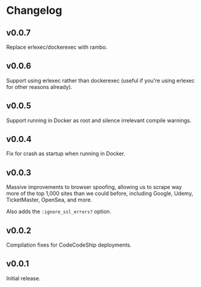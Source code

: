 # Changelog

## v0.0.7

Replace erlexec/dockerexec with rambo.

## v0.0.6

Support using erlexec rather than dockerexec (useful if you're using erlexec 
for other reasons already).

## v0.0.5

Support running in Docker as root and silence irrelevant compile warnings.

## v0.0.4

Fix for crash as startup when running in Docker.

## v0.0.3

Massive improvements to browser spoofing, allowing us to scrape way more
of the top 1,000 sites than we could before, including Google, Udemy,
 TicketMaster, OpenSea, and more.

Also adds the `:ignore_ssl_errors?` option.

## v0.0.2

Compilation fixes for CodeCodeShip deployments.

## v0.0.1

Initial release.
